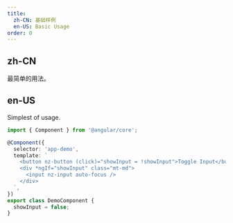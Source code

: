 ```yaml
---
title:
  zh-CN: 基础样例
  en-US: Basic Usage
order: 0
---
```


## zh-CN

最简单的用法。

## en-US

Simplest of usage.

```ts
import { Component } from '@angular/core';

@Component({
  selector: 'app-demo',
  template: `
    <button nz-button (click)="showInput = !showInput">Toggle Input</button>
    <div *ngIf="showInput" class="mt-md">
      <input nz-input auto-focus />
    </div>
  `,
})
export class DemoComponent {
  showInput = false;
}
```
